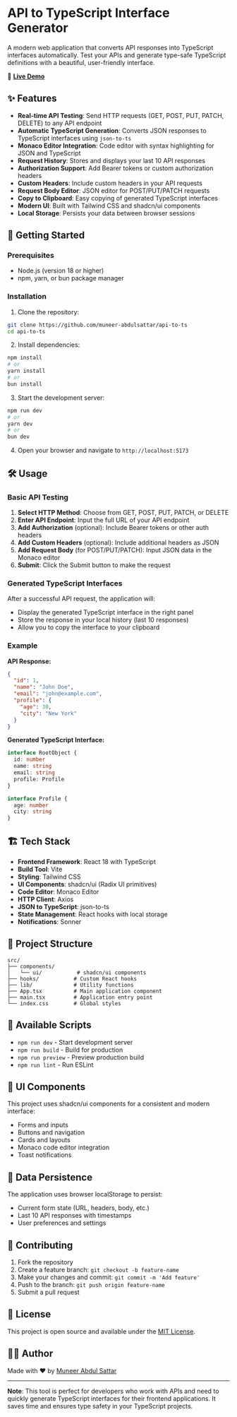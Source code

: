 # API to TypeScript Interface Generator

A modern web application that converts API responses into TypeScript interfaces automatically. Test your APIs and generate type-safe TypeScript definitions with a beautiful, user-friendly interface.

🚀 **[Live Demo](https://api-to-ts.netlify.app/)**

## ✨ Features

- **Real-time API Testing**: Send HTTP requests (GET, POST, PUT, PATCH, DELETE) to any API endpoint
- **Automatic TypeScript Generation**: Converts JSON responses to TypeScript interfaces using `json-to-ts`
- **Monaco Editor Integration**: Code editor with syntax highlighting for JSON and TypeScript
- **Request History**: Stores and displays your last 10 API responses
- **Authorization Support**: Add Bearer tokens or custom authorization headers
- **Custom Headers**: Include custom headers in your API requests
- **Request Body Editor**: JSON editor for POST/PUT/PATCH requests
- **Copy to Clipboard**: Easy copying of generated TypeScript interfaces
- **Modern UI**: Built with Tailwind CSS and shadcn/ui components
- **Local Storage**: Persists your data between browser sessions

## 🚀 Getting Started

### Prerequisites

- Node.js (version 18 or higher)
- npm, yarn, or bun package manager

### Installation

1. Clone the repository:

```bash
git clone https://github.com/muneer-abdulsattar/api-to-ts
cd api-to-ts
```

2. Install dependencies:

```bash
npm install
# or
yarn install
# or
bun install
```

3. Start the development server:

```bash
npm run dev
# or
yarn dev
# or
bun dev
```

4. Open your browser and navigate to `http://localhost:5173`

## 🛠️ Usage

### Basic API Testing

1. **Select HTTP Method**: Choose from GET, POST, PUT, PATCH, or DELETE
2. **Enter API Endpoint**: Input the full URL of your API endpoint
3. **Add Authorization** (optional): Include Bearer tokens or other auth headers
4. **Add Custom Headers** (optional): Include additional headers as JSON
5. **Add Request Body** (for POST/PUT/PATCH): Input JSON data in the Monaco editor
6. **Submit**: Click the Submit button to make the request

### Generated TypeScript Interfaces

After a successful API request, the application will:

- Display the generated TypeScript interface in the right panel
- Store the response in your local history (last 10 responses)
- Allow you to copy the interface to your clipboard

### Example

**API Response:**

```json
{
  "id": 1,
  "name": "John Doe",
  "email": "john@example.com",
  "profile": {
    "age": 30,
    "city": "New York"
  }
}
```

**Generated TypeScript Interface:**

```typescript
interface RootObject {
  id: number
  name: string
  email: string
  profile: Profile
}

interface Profile {
  age: number
  city: string
}
```

## 🏗️ Tech Stack

- **Frontend Framework**: React 18 with TypeScript
- **Build Tool**: Vite
- **Styling**: Tailwind CSS
- **UI Components**: shadcn/ui (Radix UI primitives)
- **Code Editor**: Monaco Editor
- **HTTP Client**: Axios
- **JSON to TypeScript**: json-to-ts
- **State Management**: React hooks with local storage
- **Notifications**: Sonner

## 📁 Project Structure

```
src/
├── components/
│   └── ui/           # shadcn/ui components
├── hooks/           # Custom React hooks
├── lib/             # Utility functions
├── App.tsx          # Main application component
├── main.tsx         # Application entry point
└── index.css        # Global styles
```

## 🔧 Available Scripts

- `npm run dev` - Start development server
- `npm run build` - Build for production
- `npm run preview` - Preview production build
- `npm run lint` - Run ESLint

## 🎨 UI Components

This project uses shadcn/ui components for a consistent and modern interface:

- Forms and inputs
- Buttons and navigation
- Cards and layouts
- Monaco code editor integration
- Toast notifications

## 💾 Data Persistence

The application uses browser localStorage to persist:

- Current form state (URL, headers, body, etc.)
- Last 10 API responses with timestamps
- User preferences and settings

## 🤝 Contributing

1. Fork the repository
2. Create a feature branch: `git checkout -b feature-name`
3. Make your changes and commit: `git commit -m 'Add feature'`
4. Push to the branch: `git push origin feature-name`
5. Submit a pull request

## 📝 License

This project is open source and available under the [MIT License](LICENSE).

## 👨‍💻 Author

Made with ❤️ by [Muneer Abdul Sattar](https://www.linkedin.com/in/muneerabdulsattar)

---

**Note**: This tool is perfect for developers who work with APIs and need to quickly generate TypeScript interfaces for their frontend applications. It saves time and ensures type safety in your TypeScript projects.
